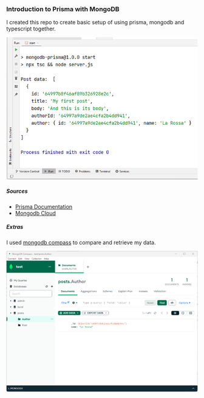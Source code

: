 ### Introduction to Prisma with MongoDB
I created this repo to create basic setup of using prisma, mongodb and typescript together.

![Terminal Output](output.png)

##### Sources
- [Prisma Documentation](https://www.prisma.io/docs)
- [Mongodb Cloud](https://cloud.mongodb.com)

##### Extras
I used [mongodb compass](https://www.mongodb.com/products/compass) to compare and retrieve my data.

![Mongodb Compass](mongo-compass.png)